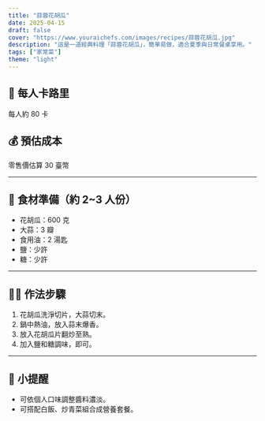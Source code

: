 ```yaml
---
title: "蒜蓉花胡瓜"
date: 2025-04-15
draft: false
cover: "https://www.youraichefs.com/images/recipes/蒜蓉花胡瓜.jpg"
description: "這是一道經典料理「蒜蓉花胡瓜」，簡單易做，適合夏季與日常餐桌享用。"
tags: ["家常菜"]
theme: "light"
---
```


## 🥄 每人卡路里  
每人約 80 卡

## 💰 預估成本  
零售價估算 30 臺幣

---

## 🧾 食材準備（約 2~3 人份）

- 花胡瓜：600 克
- 大蒜：3 瓣
- 食用油：2 湯匙
- 鹽：少許 
- 糖：少許 

---

## 👩‍🍳 作法步驟

1. 花胡瓜洗淨切片，大蒜切末。
2. 鍋中熱油，放入蒜末爆香。
3. 放入花胡瓜片翻炒至熟。
4. 加入鹽和糖調味，即可。

---

## 📝 小提醒

- 可依個人口味調整醬料濃淡。
- 可搭配白飯、炒青菜組合成營養套餐。
